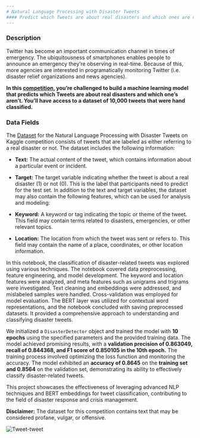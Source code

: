 ```yaml
---
# Natural Language Processing with Disaster Tweets
#### Predict which Tweets are about real disasters and which ones are not
---
```


### **Description**

Twitter has become an important communication channel in times of emergency.
The ubiquitousness of smartphones enables people to announce an emergency they’re observing in real-time. Because of this, more agencies are interested in programatically monitoring Twitter (i.e. disaster relief organizations and news agencies).

**In this [competition](https://www.kaggle.com/competitions/nlp-getting-started/overview), you’re challenged to build a machine learning model that predicts which Tweets are about real disasters and which one’s aren’t. You’ll have access to a dataset of 10,000 tweets that were hand classified.**


### Data Fields

The [Dataset](https://www.kaggle.com/competitions/nlp-getting-started/data) for the Natural Language Processing with Disaster Tweets on Kaggle competition consists of tweets that are labeled as either referring to a real disaster or not. The dataset includes the following information:

- **Text:** The actual content of the tweet, which contains information about a particular event or incident.

- **Target:** The target variable indicating whether the tweet is about a real disaster (1) or not (0). This is the label that participants need to predict for the test set. In addition to the text and target variables, the dataset may also contain the following features, which can be used for analysis and modeling:

 - **Keyword:** A keyword or tag indicating the topic or theme of the tweet. This field may contain terms related to disasters, emergencies, or other relevant topics.

 - **Location:** The location from which the tweet was sent or refers to. This field may contain the name of a place, coordinates, or other location information.

In this notebook, the classification of disaster-related tweets was explored using various techniques. The notebook covered data preprocessing, feature engineering, and model development. The keyword and location features were analyzed, and meta features such as unigrams and trigrams were investigated. Text cleaning and embeddings were addressed, and mislabeled samples were handled. Cross-validation was employed for model evaluation. The BERT layer was utilized for contextual word representations, and the notebook concluded with saving preprocessed datasets. It provided a comprehensive approach to understanding and classifying disaster tweets.

We initialized a `DisasterDetector` object and trained the model with **10 epochs** using the specified parameters and the provided training data. The model achieved promising results, with a **validation precision of 0.863049, recall of 0.844368, and F1 score of 0.850105 in the 10th epoch.** The training process involved optimizing the loss function and monitoring the accuracy. The model exhibited an **accuracy of 0.8645** on the **training set and 0.8564** on the validation set, demonstrating its ability to effectively classify disaster-related tweets. 

This project showcases the effectiveness of leveraging advanced NLP techniques and BERT embeddings for tweet classification, contributing to the field of disaster response and crisis management.

**Disclaimer:** The dataset for this competition contains text that may be considered profane, vulgar, or offensive.

![Tweet-tweet](https://github.com/LavanyaMuthuraman/NLP-With-Disaster-Tweets/assets/109660074/1a346fbc-9b6c-42f8-bb8e-2af4fe89b797)
